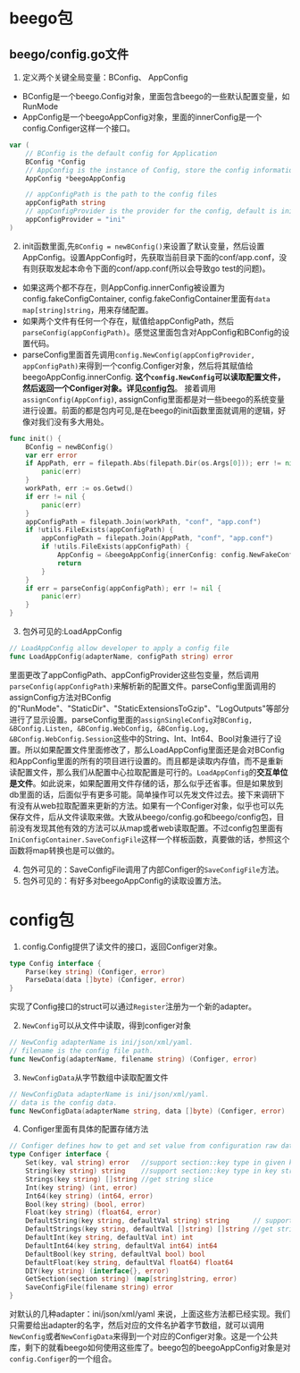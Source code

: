 # beego包
## beego/config.go文件

1. 定义两个关键全局变量：BConfig、 AppConfig

- BConfig是一个beego.Config对象，里面包含beego的一些默认配置变量，如 RunMode
- AppConfig是一个beegoAppConfig对象，里面的innerConfig是一个config.Configer这样一个接口。

```go
var (
	// BConfig is the default config for Application
	BConfig *Config
	// AppConfig is the instance of Config, store the config information from file
	AppConfig *beegoAppConfig

	// appConfigPath is the path to the config files
	appConfigPath string
	// appConfigProvider is the provider for the config, default is ini
	appConfigProvider = "ini"
)
```

2. init函数里面,先`BConfig = newBConfig()`来设置了默认变量，然后设置AppConfig。设置AppConfig时，先获取当前目录下面的conf/app.conf，没有则获取发起本命令下面的conf/app.conf(所以会导致go test的问题)。

- 如果这两个都不存在，则AppConfig.innerConfig被设置为config.fakeConfigContainer, config.fakeConfigContainer里面有`data map[string]string`，用来存储配置。
- 如果两个文件有任何一个存在，赋值给appConfigPath，然后`parseConfig(appConfigPath)`。感觉这里面包含对AppConfig和BConfig的设置代码。
- parseConfig里面首先调用`config.NewConfig(appConfigProvider, appConfigPath)`来得到一个config.Configer对象，然后将其赋值给beegoAppConfig.innerConfig. **这个`config.NewConfig`可以读取配置文件，然后返回一个Configer对象。详见[config包](#config包)**。 接着调用`assignConfig(AppConfig)`, assignConfig里面都是对一些beego的系统变量进行设置。前面的都是包内可见,是在beego的init函数里面就调用的逻辑，好像对我们没有多大用处。


```go
func init() {
	BConfig = newBConfig()
	var err error
	if AppPath, err = filepath.Abs(filepath.Dir(os.Args[0])); err != nil {
		panic(err)
	}
	workPath, err := os.Getwd()
	if err != nil {
		panic(err)
	}
	appConfigPath = filepath.Join(workPath, "conf", "app.conf")
	if !utils.FileExists(appConfigPath) {
		appConfigPath = filepath.Join(AppPath, "conf", "app.conf")
		if !utils.FileExists(appConfigPath) {
			AppConfig = &beegoAppConfig{innerConfig: config.NewFakeConfig()}
			return
		}
	}
	if err = parseConfig(appConfigPath); err != nil {
		panic(err)
	}
}
```

3. 包外可见的:LoadAppConfig

```go
// LoadAppConfig allow developer to apply a config file
func LoadAppConfig(adapterName, configPath string) error
````
里面更改了appConfigPath、appConfigProvider这些包变量，然后调用`parseConfig(appConfigPath)`来解析新的配置文件。parseConfig里面调用的assignConfig方法对BConfig的"RunMode"、"StaticDir"、"StaticExtensionsToGzip"、"LogOutputs"等部分进行了显示设置。parseConfig里面的`assignSingleConfig`对`BConfig, &BConfig.Listen, &BConfig.WebConfig, &BConfig.Log, &BConfig.WebConfig.Session`这些中的String、Int、Int64、Bool对象进行了设置。所以如果配置文件里面修改了，那么LoadAppConfig里面还是会对BConfig和AppConfig里面的所有的项目进行设置的。而且都是读取内存值，而不是重新读配置文件，那么我们从配置中心拉取配置是可行的。`LoadAppConfig`的**交互单位是文件**。如此说来，如果配置用文件存储的话，那么似乎还省事。但是如果放到db里面的话，后面似乎有更多可能。简单操作可以先发文件过去。接下来调研下有没有从web拉取配置来更新的方法。如果有一个Configer对象，似乎也可以先保存文件，后从文件读取来做。大致从beego/config.go和beego/config包，目前没有发现其他有效的方法可以从map或者web读取配置。不过config包里面有`IniConfigContainer.SaveConfigFile`这样一个样板函数，真要做的话，参照这个函数将map转换也是可以做的。

4. 包外可见的：SaveConfigFile调用了内部Configer的`SaveConfigFile`方法。
5. 包外可见的：有好多对beegoAppConfig的读取设置方法。

# config包
1. config.Config提供了读文件的接口，返回Configer对象。

```go
type Config interface {
	Parse(key string) (Configer, error)
	ParseData(data []byte) (Configer, error)
}
```

实现了Config接口的struct可以通过`Register`注册为一个新的adapter。

2. `NewConfig`可以从文件中读取，得到configer对象

```go
// NewConfig adapterName is ini/json/xml/yaml.
// filename is the config file path.
func NewConfig(adapterName, filename string) (Configer, error)
```

3. `NewConfigData`从字节数组中读取配置文件

```go
// NewConfigData adapterName is ini/json/xml/yaml.
// data is the config data.
func NewConfigData(adapterName string, data []byte) (Configer, error)
```
4. Configer里面有具体的配置存储方法

```go
// Configer defines how to get and set value from configuration raw data.
type Configer interface {
	Set(key, val string) error   //support section::key type in given key when using ini type.
	String(key string) string    //support section::key type in key string when using ini and json type; Int,Int64,Bool,Float,DIY are same.
	Strings(key string) []string //get string slice
	Int(key string) (int, error)
	Int64(key string) (int64, error)
	Bool(key string) (bool, error)
	Float(key string) (float64, error)
	DefaultString(key string, defaultVal string) string      // support section::key type in key string when using ini and json type; Int,Int64,Bool,Float,DIY are same.
	DefaultStrings(key string, defaultVal []string) []string //get string slice
	DefaultInt(key string, defaultVal int) int
	DefaultInt64(key string, defaultVal int64) int64
	DefaultBool(key string, defaultVal bool) bool
	DefaultFloat(key string, defaultVal float64) float64
	DIY(key string) (interface{}, error)
	GetSection(section string) (map[string]string, error)
	SaveConfigFile(filename string) error
}
```
对默认的几种adapter：ini/json/xml/yaml 来说，上面这些方法都已经实现。我们只需要给出adapter的名字，然后对应的文件名护着字节数组，就可以调用`NewConfig`或者`NewConfigData`来得到一个对应的Configer对象。这是一个公共库，剩下的就看beego如何使用这些库了。beego包的beegoAppConfig对象是对`config.Configer`的一个组合。